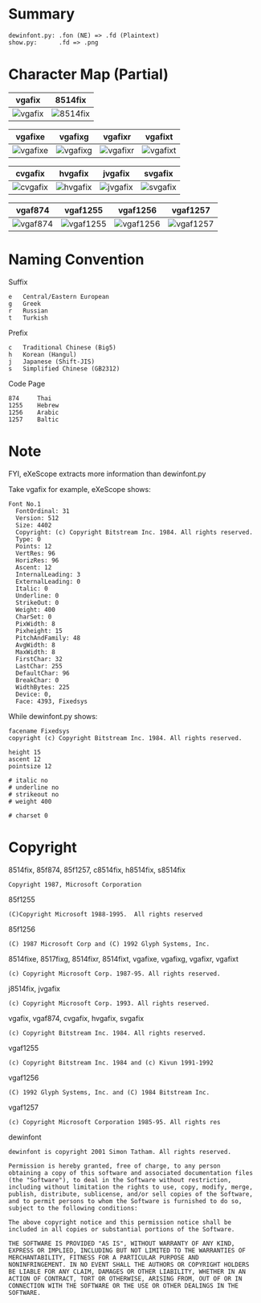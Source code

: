 # Summary

    dewinfont.py: .fon (NE) => .fd (Plaintext)
    show.py:      .fd => .png

# Character Map (Partial)

|   vgafix   |   8514fix  |
|------------|------------|
| ![vgafix]  | ![8514fix] |

|   vgafixe  |   vgafixg  |   vgafixr  |   vgafixt  |
|------------|------------|------------|------------|
| ![vgafixe] | ![vgafixg] | ![vgafixr] | ![vgafixt] |

|   cvgafix  |   hvgafix  |   jvgafix  |   svgafix  |
|------------|------------|------------|------------|
| ![cvgafix] | ![hvgafix] | ![jvgafix] | ![svgafix] |

|   vgaf874  |   vgaf1255  |   vgaf1256  |   vgaf1257  |
|------------|-------------|-------------|-------------|
| ![vgaf874] | ![vgaf1255] | ![vgaf1256] | ![vgaf1257] |

[8514fix]: https://raw.githubusercontent.com/notwa/Fixedsys/master/8514/8514fix.png
[vgafix]:  https://raw.githubusercontent.com/notwa/Fixedsys/master/vga/vgafix.png
[vgafixe]: https://raw.githubusercontent.com/notwa/Fixedsys/master/vga/vgafixe.png
[vgafixg]: https://raw.githubusercontent.com/notwa/Fixedsys/master/vga/vgafixg.png
[vgafixr]: https://raw.githubusercontent.com/notwa/Fixedsys/master/vga/vgafixr.png
[vgafixt]: https://raw.githubusercontent.com/notwa/Fixedsys/master/vga/vgafixt.png
[cvgafix]: https://raw.githubusercontent.com/notwa/Fixedsys/master/vga/cvgafix.png
[hvgafix]: https://raw.githubusercontent.com/notwa/Fixedsys/master/vga/hvgafix.png
[jvgafix]: https://raw.githubusercontent.com/notwa/Fixedsys/master/vga/jvgafix.png
[svgafix]: https://raw.githubusercontent.com/notwa/Fixedsys/master/vga/svgafix.png
[vgaf874]: https://raw.githubusercontent.com/notwa/Fixedsys/master/vga/vgaf874.png
[vgaf1255]: https://raw.githubusercontent.com/notwa/Fixedsys/master/vga/vgaf1255.png
[vgaf1256]: https://raw.githubusercontent.com/notwa/Fixedsys/master/vga/vgaf1256.png
[vgaf1257]: https://raw.githubusercontent.com/notwa/Fixedsys/master/vga/vgaf1257.png


# Naming Convention

Suffix

    e   Central/Eastern European
    g   Greek
    r   Russian
    t   Turkish

Prefix

    c   Traditional Chinese (Big5)
    h   Korean (Hangul)
    j   Japanese (Shift-JIS)
    s   Simplified Chinese (GB2312)

Code Page

    874     Thai
    1255    Hebrew
    1256    Arabic
    1257    Baltic


# Note

FYI, eXeScope extracts more information than dewinfont.py

Take vgafix for example, eXeScope shows:

    Font No.1
      FontOrdinal: 31
      Version: 512
      Size: 4402
      Copyright: (c) Copyright Bitstream Inc. 1984. All rights reserved.
      Type: 0
      Points: 12
      VertRes: 96
      HorizRes: 96
      Ascent: 12
      InternalLeading: 3
      ExternalLeading: 0
      Italic: 0
      Underline: 0
      StrikeOut: 0
      Weight: 400
      CharSet: 0
      PixWidth: 8
      Pixheight: 15
      PitchAndFamily: 48
      AvgWidth: 8
      MaxWidth: 8
      FirstChar: 32
      LastChar: 255
      DefaultChar: 96
      BreakChar: 0
      WidthBytes: 225
      Device: 0, 
      Face: 4393, Fixedsys

While dewinfont.py shows:

    facename Fixedsys
    copyright (c) Copyright Bitstream Inc. 1984. All rights reserved.
    
    height 15
    ascent 12
    pointsize 12
    
    # italic no
    # underline no
    # strikeout no
    # weight 400
    
    # charset 0


# Copyright

8514fix, 85f874, 85f1257, c8514fix, h8514fix, s8514fix

    Copyright 1987, Microsoft Corporation

85f1255

    (C)Copyright Microsoft 1988-1995.  All rights reserved

85f1256

    (C) 1987 Microsoft Corp and (C) 1992 Glyph Systems, Inc.

8514fixe, 8517fixg, 8514fixr, 8514fixt, vgafixe, vgafixg, vgafixr, vgafixt

    (c) Copyright Microsoft Corp. 1987-95. All rights reserved.

j8514fix, jvgafix

    (c) Copyright Microsoft Corp. 1993. All rights reserved.

vgafix, vgaf874, cvgafix, hvgafix, svgafix

    (c) Copyright Bitstream Inc. 1984. All rights reserved.

vgaf1255

    (c) Copyright Bitstream Inc. 1984 and (c) Kivun 1991-1992

vgaf1256

    (C) 1992 Glyph Systems, Inc. and (C) 1984 Bitstream Inc.

vgaf1257

    (c) Copyright Microsoft Corporation 1985-95. All rights res

dewinfont

    dewinfont is copyright 2001 Simon Tatham. All rights reserved.

    Permission is hereby granted, free of charge, to any person
    obtaining a copy of this software and associated documentation files
    (the "Software"), to deal in the Software without restriction,
    including without limitation the rights to use, copy, modify, merge,
    publish, distribute, sublicense, and/or sell copies of the Software,
    and to permit persons to whom the Software is furnished to do so,
    subject to the following conditions:

    The above copyright notice and this permission notice shall be
    included in all copies or substantial portions of the Software.

    THE SOFTWARE IS PROVIDED "AS IS", WITHOUT WARRANTY OF ANY KIND,
    EXPRESS OR IMPLIED, INCLUDING BUT NOT LIMITED TO THE WARRANTIES OF
    MERCHANTABILITY, FITNESS FOR A PARTICULAR PURPOSE AND
    NONINFRINGEMENT. IN NO EVENT SHALL THE AUTHORS OR COPYRIGHT HOLDERS
    BE LIABLE FOR ANY CLAIM, DAMAGES OR OTHER LIABILITY, WHETHER IN AN
    ACTION OF CONTRACT, TORT OR OTHERWISE, ARISING FROM, OUT OF OR IN
    CONNECTION WITH THE SOFTWARE OR THE USE OR OTHER DEALINGS IN THE
    SOFTWARE.
